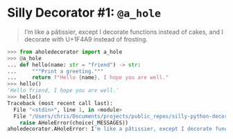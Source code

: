 # Silly Decorator #1: `@a_hole`

> I’m like a pâtissier, except I decorate functions instead of cakes, and I decorate with U+1F4A9 instead of frosting.

```python console
>>> from aholedecorator import a_hole
>>> @a_hole
... def hello(name: str = "friend") -> str:
...     """Print a greeting."""
...     return f"Hello {name}, I hope you are well."
>>> hello()
'Hello friend, I hope you are well.'
>>> hello()
Traceback (most recent call last):
  File "<stdin>", line 1, in <module>
  File "/Users/chris/Documents/projects/public_repos/silly-python-decorators/a_hole/aholedecorator.py", line 71, in new_func
    raise AHoleError(choice(_MESSAGES))
aholedecorator.AHoleError: I'm like a pâtissier, except I decorate functions instead of cakes, and I decorate with U+1F4A9 instead of frosting.
```
